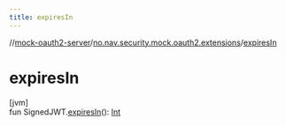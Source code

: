 ```yaml
---
title: expiresIn
---
```

//[mock-oauth2-server](../../index.html)/[no.nav.security.mock.oauth2.extensions](index.html)/[expiresIn](expires-in.html)



# expiresIn



[jvm]\
fun SignedJWT.[expiresIn](expires-in.html)(): [Int](https://kotlinlang.org/api/latest/jvm/stdlib/kotlin/-int/index.html)




